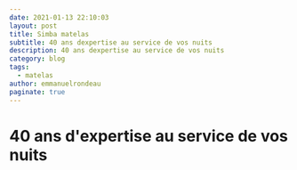```yaml
---
date: 2021-01-13 22:10:03
layout: post
title: Simba matelas
subtitle: 40 ans dexpertise au service de vos nuits
description: 40 ans dexpertise au service de vos nuits
category: blog
tags:
  - matelas
author: emmanuelrondeau
paginate: true
---
```

# 40 ans d'expertise au service de vos nuits